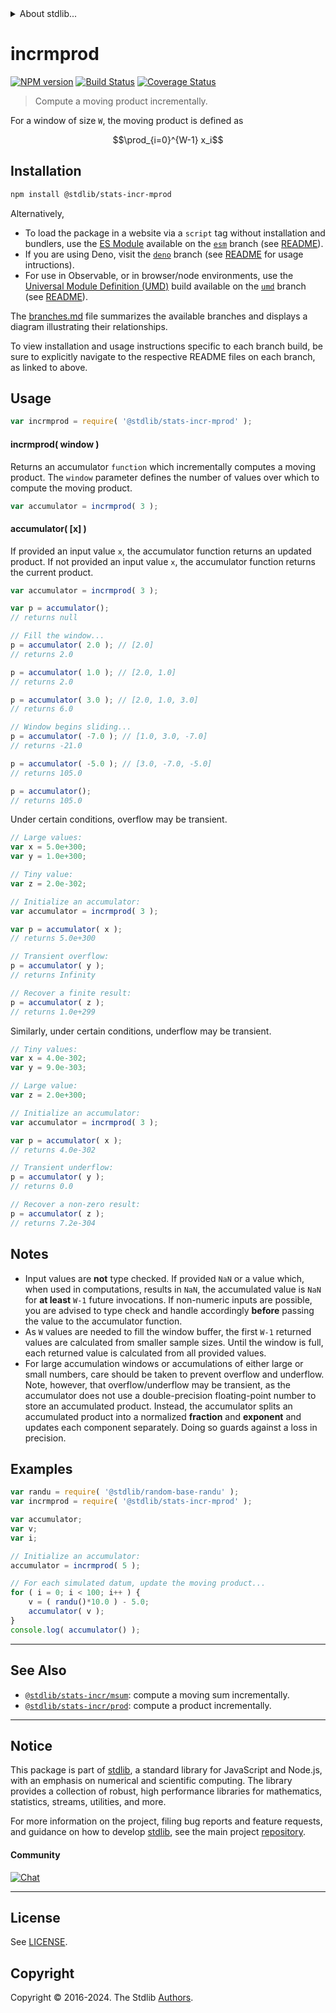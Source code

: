<!--

@license Apache-2.0

Copyright (c) 2018 The Stdlib Authors.

Licensed under the Apache License, Version 2.0 (the "License");
you may not use this file except in compliance with the License.
You may obtain a copy of the License at

   http://www.apache.org/licenses/LICENSE-2.0

Unless required by applicable law or agreed to in writing, software
distributed under the License is distributed on an "AS IS" BASIS,
WITHOUT WARRANTIES OR CONDITIONS OF ANY KIND, either express or implied.
See the License for the specific language governing permissions and
limitations under the License.

-->


<details>
  <summary>
    About stdlib...
  </summary>
  <p>We believe in a future in which the web is a preferred environment for numerical computation. To help realize this future, we've built stdlib. stdlib is a standard library, with an emphasis on numerical and scientific computation, written in JavaScript (and C) for execution in browsers and in Node.js.</p>
  <p>The library is fully decomposable, being architected in such a way that you can swap out and mix and match APIs and functionality to cater to your exact preferences and use cases.</p>
  <p>When you use stdlib, you can be absolutely certain that you are using the most thorough, rigorous, well-written, studied, documented, tested, measured, and high-quality code out there.</p>
  <p>To join us in bringing numerical computing to the web, get started by checking us out on <a href="https://github.com/stdlib-js/stdlib">GitHub</a>, and please consider <a href="https://opencollective.com/stdlib">financially supporting stdlib</a>. We greatly appreciate your continued support!</p>
</details>

# incrmprod

[![NPM version][npm-image]][npm-url] [![Build Status][test-image]][test-url] [![Coverage Status][coverage-image]][coverage-url] <!-- [![dependencies][dependencies-image]][dependencies-url] -->

> Compute a moving product incrementally.

<section class="intro">

For a window of size `W`, the moving product is defined as

<!-- <equation class="equation" label="eq:moving_product" align="center" raw="\prod_{i=0}^{W-1} x_i" alt="Equation for the moving product."> -->

```math
\prod_{i=0}^{W-1} x_i
```

<!-- <div class="equation" align="center" data-raw-text="\prod_{i=0}^{W-1} x_i" data-equation="eq:moving_product">
    <img src="https://cdn.jsdelivr.net/gh/stdlib-js/stdlib@49d8cabda84033d55d7b8069f19ee3dd8b8d1496/lib/node_modules/@stdlib/stats/incr/mprod/docs/img/equation_moving_product.svg" alt="Equation for the moving product.">
    <br>
</div> -->

<!-- </equation> -->

</section>

<!-- /.intro -->

<section class="installation">

## Installation

```bash
npm install @stdlib/stats-incr-mprod
```

Alternatively,

-   To load the package in a website via a `script` tag without installation and bundlers, use the [ES Module][es-module] available on the [`esm`][esm-url] branch (see [README][esm-readme]).
-   If you are using Deno, visit the [`deno`][deno-url] branch (see [README][deno-readme] for usage intructions).
-   For use in Observable, or in browser/node environments, use the [Universal Module Definition (UMD)][umd] build available on the [`umd`][umd-url] branch (see [README][umd-readme]).

The [branches.md][branches-url] file summarizes the available branches and displays a diagram illustrating their relationships.

To view installation and usage instructions specific to each branch build, be sure to explicitly navigate to the respective README files on each branch, as linked to above.

</section>

<section class="usage">

## Usage

```javascript
var incrmprod = require( '@stdlib/stats-incr-mprod' );
```

#### incrmprod( window )

Returns an accumulator `function` which incrementally computes a moving product. The `window` parameter defines the number of values over which to compute the moving product.

```javascript
var accumulator = incrmprod( 3 );
```

#### accumulator( \[x] )

If provided an input value `x`, the accumulator function returns an updated product. If not provided an input value `x`, the accumulator function returns the current product.

```javascript
var accumulator = incrmprod( 3 );

var p = accumulator();
// returns null

// Fill the window...
p = accumulator( 2.0 ); // [2.0]
// returns 2.0

p = accumulator( 1.0 ); // [2.0, 1.0]
// returns 2.0

p = accumulator( 3.0 ); // [2.0, 1.0, 3.0]
// returns 6.0

// Window begins sliding...
p = accumulator( -7.0 ); // [1.0, 3.0, -7.0]
// returns -21.0

p = accumulator( -5.0 ); // [3.0, -7.0, -5.0]
// returns 105.0

p = accumulator();
// returns 105.0
```

Under certain conditions, overflow may be transient.

```javascript
// Large values:
var x = 5.0e+300;
var y = 1.0e+300;

// Tiny value:
var z = 2.0e-302;

// Initialize an accumulator:
var accumulator = incrmprod( 3 );

var p = accumulator( x );
// returns 5.0e+300

// Transient overflow:
p = accumulator( y );
// returns Infinity

// Recover a finite result:
p = accumulator( z );
// returns 1.0e+299
```

Similarly, under certain conditions, underflow may be transient.

```javascript
// Tiny values:
var x = 4.0e-302;
var y = 9.0e-303;

// Large value:
var z = 2.0e+300;

// Initialize an accumulator:
var accumulator = incrmprod( 3 );

var p = accumulator( x );
// returns 4.0e-302

// Transient underflow:
p = accumulator( y );
// returns 0.0

// Recover a non-zero result:
p = accumulator( z );
// returns 7.2e-304
```

</section>

<!-- /.usage -->

<section class="notes">

## Notes

-   Input values are **not** type checked. If provided `NaN` or a value which, when used in computations, results in `NaN`, the accumulated value is `NaN` for **at least** `W-1` future invocations. If non-numeric inputs are possible, you are advised to type check and handle accordingly **before** passing the value to the accumulator function.
-   As `W` values are needed to fill the window buffer, the first `W-1` returned values are calculated from smaller sample sizes. Until the window is full, each returned value is calculated from all provided values.
-   For large accumulation windows or accumulations of either large or small numbers, care should be taken to prevent overflow and underflow. Note, however, that overflow/underflow may be transient, as the accumulator does not use a double-precision floating-point number to store an accumulated product. Instead, the accumulator splits an accumulated product into a normalized **fraction** and **exponent** and updates each component separately. Doing so guards against a loss in precision.

</section>

<!-- /.notes -->

<section class="examples">

## Examples

<!-- eslint no-undef: "error" -->

```javascript
var randu = require( '@stdlib/random-base-randu' );
var incrmprod = require( '@stdlib/stats-incr-mprod' );

var accumulator;
var v;
var i;

// Initialize an accumulator:
accumulator = incrmprod( 5 );

// For each simulated datum, update the moving product...
for ( i = 0; i < 100; i++ ) {
    v = ( randu()*10.0 ) - 5.0;
    accumulator( v );
}
console.log( accumulator() );
```

</section>

<!-- /.examples -->

<!-- Section for related `stdlib` packages. Do not manually edit this section, as it is automatically populated. -->

<section class="related">

* * *

## See Also

-   <span class="package-name">[`@stdlib/stats-incr/msum`][@stdlib/stats/incr/msum]</span><span class="delimiter">: </span><span class="description">compute a moving sum incrementally.</span>
-   <span class="package-name">[`@stdlib/stats-incr/prod`][@stdlib/stats/incr/prod]</span><span class="delimiter">: </span><span class="description">compute a product incrementally.</span>

</section>

<!-- /.related -->

<!-- Section for all links. Make sure to keep an empty line after the `section` element and another before the `/section` close. -->


<section class="main-repo" >

* * *

## Notice

This package is part of [stdlib][stdlib], a standard library for JavaScript and Node.js, with an emphasis on numerical and scientific computing. The library provides a collection of robust, high performance libraries for mathematics, statistics, streams, utilities, and more.

For more information on the project, filing bug reports and feature requests, and guidance on how to develop [stdlib][stdlib], see the main project [repository][stdlib].

#### Community

[![Chat][chat-image]][chat-url]

---

## License

See [LICENSE][stdlib-license].


## Copyright

Copyright &copy; 2016-2024. The Stdlib [Authors][stdlib-authors].

</section>

<!-- /.stdlib -->

<!-- Section for all links. Make sure to keep an empty line after the `section` element and another before the `/section` close. -->

<section class="links">

[npm-image]: http://img.shields.io/npm/v/@stdlib/stats-incr-mprod.svg
[npm-url]: https://npmjs.org/package/@stdlib/stats-incr-mprod

[test-image]: https://github.com/stdlib-js/stats-incr-mprod/actions/workflows/test.yml/badge.svg?branch=v0.2.1
[test-url]: https://github.com/stdlib-js/stats-incr-mprod/actions/workflows/test.yml?query=branch:v0.2.1

[coverage-image]: https://img.shields.io/codecov/c/github/stdlib-js/stats-incr-mprod/main.svg
[coverage-url]: https://codecov.io/github/stdlib-js/stats-incr-mprod?branch=main

<!--

[dependencies-image]: https://img.shields.io/david/stdlib-js/stats-incr-mprod.svg
[dependencies-url]: https://david-dm.org/stdlib-js/stats-incr-mprod/main

-->

[chat-image]: https://img.shields.io/gitter/room/stdlib-js/stdlib.svg
[chat-url]: https://app.gitter.im/#/room/#stdlib-js_stdlib:gitter.im

[stdlib]: https://github.com/stdlib-js/stdlib

[stdlib-authors]: https://github.com/stdlib-js/stdlib/graphs/contributors

[umd]: https://github.com/umdjs/umd
[es-module]: https://developer.mozilla.org/en-US/docs/Web/JavaScript/Guide/Modules

[deno-url]: https://github.com/stdlib-js/stats-incr-mprod/tree/deno
[deno-readme]: https://github.com/stdlib-js/stats-incr-mprod/blob/deno/README.md
[umd-url]: https://github.com/stdlib-js/stats-incr-mprod/tree/umd
[umd-readme]: https://github.com/stdlib-js/stats-incr-mprod/blob/umd/README.md
[esm-url]: https://github.com/stdlib-js/stats-incr-mprod/tree/esm
[esm-readme]: https://github.com/stdlib-js/stats-incr-mprod/blob/esm/README.md
[branches-url]: https://github.com/stdlib-js/stats-incr-mprod/blob/main/branches.md

[stdlib-license]: https://raw.githubusercontent.com/stdlib-js/stats-incr-mprod/main/LICENSE

<!-- <related-links> -->

[@stdlib/stats/incr/msum]: https://github.com/stdlib-js/stats-incr-msum

[@stdlib/stats/incr/prod]: https://github.com/stdlib-js/stats-incr-prod

<!-- </related-links> -->

</section>

<!-- /.links -->
